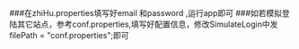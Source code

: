 ###在zhiHu.properties填写好email 和password ,运行app即可
###如若模拟登陆其它站点，参考conf.properties,填写好配置信息，修改SimulateLogin中发filePath =  "conf.properties";即可